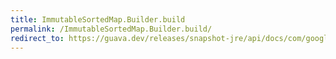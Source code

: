 ```yaml
---
title: ImmutableSortedMap.Builder.build
permalink: /ImmutableSortedMap.Builder.build/
redirect_to: https://guava.dev/releases/snapshot-jre/api/docs/com/google/common/collect/ImmutableSortedMap.Builder.html#build--
---
```

